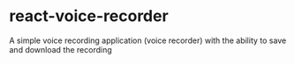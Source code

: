 # react-voice-recorder
A simple voice recording application (voice recorder) with the ability to save and download the recording
